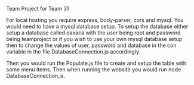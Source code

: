 Team Project for Team 31

For local hosting you require express, body-parser, cors and mysql. 
You would need to have a mysql database setup. To setup the database either setup a database called oaxaca with the user being root and password being teamproject or if you wish to use your own mysql database setup then to change the values of user, password and database in the con variable in the file DatabaseConnection.js accordingly.

Then you would run the Populate.js file to create and setup the table with some menu items. Then when running the website you would run node DatabaseConnection.js.
